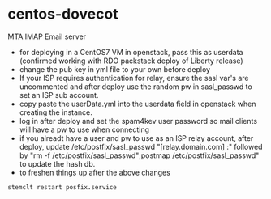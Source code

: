 # centos-dovecot
MTA IMAP Email server

-  for deploying in a CentOS7 VM in openstack, pass this as userdata (confirmed working with RDO packstack deploy of Liberty release)
  -  change the pub key in yml file to your own before deploy
  -  If your ISP requires authentication for relay, ensure the sasl var's are uncommented and after deploy use the random pw in sasl_passwd to set an ISP sub account.
  -  copy paste the userData.yml into the userdata field in openstack when creating the instance.
  -  log in after deploy and set the spam4kev user password so mail clients will have a pw to use when connecting
  -  if you alreadt have a user and pw to use as an ISP relay account, after deploy, update /etc/postfix/sasl_passwd "[relay.domain.com] <isp username>:<isp user pw>" followed by "rm -f /etc/postfix/sasl_passwd";postmap /etc/postfix/sasl_passwd" to update the hash db.
  -  to freshen things up after the above changes
```bash
stemclt restart posfix.service
```
